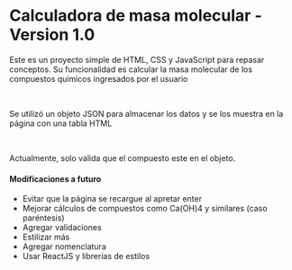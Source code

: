 <h1> Calculadora de masa molecular - Version 1.0</h1>

<p> Este es un proyecto simple de HTML, CSS y JavaScript para repasar conceptos. Su funcionalidad es calcular la masa molecular de los compuestos químicos ingresados por el usuario </p>
<br>
<p> Se utilizó un objeto JSON para almacenar los datos y se los muestra en la página con una tabla HTML</p>
<br>
<p> Actualmente, solo valida que el compuesto este en el objeto.</p>
<h4> Modificaciones a futuro </h4>
<ul>
<li> Evitar que la página se recargue al apretar enter</li>
<li> Mejorar cálculos de compuestos como Ca(OH)4 y similares (caso paréntesis) </li>
<li> Agregar validaciones </li>
<li> Estilizar más</li>
<li> Agregar nomenclatura </li>
<li> Usar ReactJS y librerías de estilos </li>



<ul>
